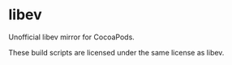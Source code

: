 libev
=====

Unofficial libev mirror for CocoaPods.

These build scripts are licensed under the same license as libev.

